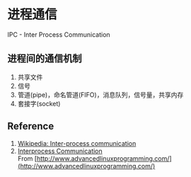 进程通信
=====================
IPC - Inter Process Communication

进程间的通信机制
---------------------
1. 共享文件
2. 信号
3. 管道(pipe)，命名管道(FIFO)，消息队列，信号量，共享内存
4. 套接字(socket)


Reference
---------------------
1. [Wikipedia: Inter-process communication](http://en.wikipedia.org/wiki/Inter-process_communication)
2. [Interprocess Communication](http://www.advancedlinuxprogramming.com/alp-folder/alp-ch05-ipc.pdf)  
From [http://www.advancedlinuxprogramming.com/](http://www.advancedlinuxprogramming.com/)
